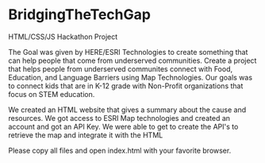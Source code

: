# BridgingTheTechGap

HTML/CSS/JS Hackathon Project

The Goal was given by HERE/ESRI Technologies to create something that can help people that come from underserved communities.
Create a project that helps people from underserved communites connect with Food, Education, and Language Barriers using Map Technologies. 
Our goals was to connect kids that are in K-12 grade with Non-Profit organizations that focus on STEM education. 

We created an HTML website that gives a summary about the cause and resources. 
We got access to ESRI Map technologies and created an account and got an API Key. 
We were able to get to create the API's to retrieve the map and integrate it with the HTML

Please copy all files and open index.html with your favorite browser. 

